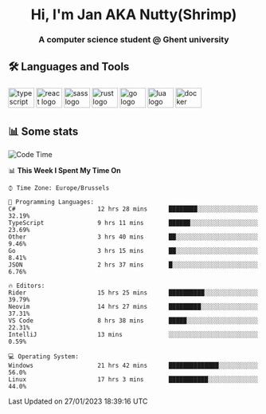<h1 align="center">Hi, I'm Jan AKA Nutty(Shrimp)</h1>
<h3 align="center">A computer science student @ Ghent university</h3>

<h2 align="left">🛠️ Languages and Tools</h2>

###

<div align="left">
  <img src="https://cdn.jsdelivr.net/gh/devicons/devicon/icons/typescript/typescript-original.svg" height="40" width="52" alt="typescript logo"  />
  <img src="https://cdn.jsdelivr.net/gh/devicons/devicon/icons/react/react-original.svg" height="40" width="52" alt="react logo"  />
  <img src="https://cdn.jsdelivr.net/gh/devicons/devicon/icons/sass/sass-original.svg" height="40" width="52" alt="sass logo"  />
  <img src="https://cdn.jsdelivr.net/gh/devicons/devicon/icons/rust/rust-plain.svg" height="40" width="52" alt="rust logo"  />
  <img src="https://cdn.jsdelivr.net/gh/devicons/devicon/icons/go/go-original.svg" height="40" width="52" alt="go logo"  />
  <img src="https://cdn.jsdelivr.net/gh/devicons/devicon/icons/lua/lua-original.svg" height="40" width="52" alt="lua logo"  />
  <img src="https://cdn.jsdelivr.net/gh/devicons/devicon/icons/docker/docker-original.svg" height="40" width="52" alt="docker logo"  />
</div>

<h2>📊 Some stats</h2>

<!--START_SECTION:waka-->
![Code Time](http://img.shields.io/badge/Code%20Time-2%2C484%20hrs%2052%20mins-blue)

📊 **This Week I Spent My Time On** 

```text
⌚︎ Time Zone: Europe/Brussels

💬 Programming Languages: 
C#                       12 hrs 28 mins      ████████░░░░░░░░░░░░░░░░░   32.19% 
TypeScript               9 hrs 11 mins       ██████░░░░░░░░░░░░░░░░░░░   23.69% 
Other                    3 hrs 40 mins       ██░░░░░░░░░░░░░░░░░░░░░░░   9.46% 
Go                       3 hrs 15 mins       ██░░░░░░░░░░░░░░░░░░░░░░░   8.41% 
JSON                     2 hrs 37 mins       █░░░░░░░░░░░░░░░░░░░░░░░░   6.76%

🔥 Editors: 
Rider                    15 hrs 25 mins      ██████████░░░░░░░░░░░░░░░   39.79% 
Neovim                   14 hrs 27 mins      █████████░░░░░░░░░░░░░░░░   37.31% 
VS Code                  8 hrs 38 mins       █████░░░░░░░░░░░░░░░░░░░░   22.31% 
IntelliJ                 13 mins             ░░░░░░░░░░░░░░░░░░░░░░░░░   0.59%

💻 Operating System: 
Windows                  21 hrs 42 mins      ██████████████░░░░░░░░░░░   56.0% 
Linux                    17 hrs 3 mins       ███████████░░░░░░░░░░░░░░   44.0%

```


 Last Updated on 27/01/2023 18:39:16 UTC
<!--END_SECTION:waka-->
